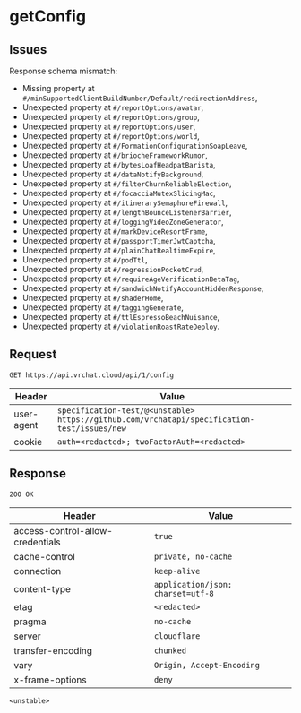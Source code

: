 # getConfig

## Issues
Response schema mismatch:
* Missing property at ``#/minSupportedClientBuildNumber/Default/redirectionAddress``,
* Unexpected property at ``#/reportOptions/avatar``,
* Unexpected property at ``#/reportOptions/group``,
* Unexpected property at ``#/reportOptions/user``,
* Unexpected property at ``#/reportOptions/world``,
* Unexpected property at ``#/FormationConfigurationSoapLeave``,
* Unexpected property at ``#/briocheFrameworkRumor``,
* Unexpected property at ``#/bytesLoafHeadpatBarista``,
* Unexpected property at ``#/dataNotifyBackground``,
* Unexpected property at ``#/filterChurnReliableElection``,
* Unexpected property at ``#/focacciaMutexSlicingMac``,
* Unexpected property at ``#/itinerarySemaphoreFirewall``,
* Unexpected property at ``#/lengthBounceListenerBarrier``,
* Unexpected property at ``#/loggingVideoZoneGenerator``,
* Unexpected property at ``#/markDeviceResortFrame``,
* Unexpected property at ``#/passportTimerJwtCaptcha``,
* Unexpected property at ``#/plainChatRealtimeExpire``,
* Unexpected property at ``#/podTtl``,
* Unexpected property at ``#/regressionPocketCrud``,
* Unexpected property at ``#/requireAgeVerificationBetaTag``,
* Unexpected property at ``#/sandwichNotifyAccountHiddenResponse``,
* Unexpected property at ``#/shaderHome``,
* Unexpected property at ``#/taggingGenerate``,
* Unexpected property at ``#/ttlEspressoBeachNuisance``,
* Unexpected property at ``#/violationRoastRateDeploy``.
## Request
`GET https://api.vrchat.cloud/api/1/config`

| Header | Value |
| ------ | ----- |
| user-agent | `specification-test/@<unstable> https://github.com/vrchatapi/specification-test/issues/new` |
| cookie | `auth=<redacted>; twoFactorAuth=<redacted>` |


## Response
`200 OK`

| Header | Value |
| ------ | ----- |
| access-control-allow-credentials | `true` |
| cache-control | `private, no-cache` |
| connection | `keep-alive` |
| content-type | `application/json; charset=utf-8` |
| etag | `<redacted>` |
| pragma | `no-cache` |
| server | `cloudflare` |
| transfer-encoding | `chunked` |
| vary | `Origin, Accept-Encoding` |
| x-frame-options | `deny` |

```jsonc
<unstable>
```
